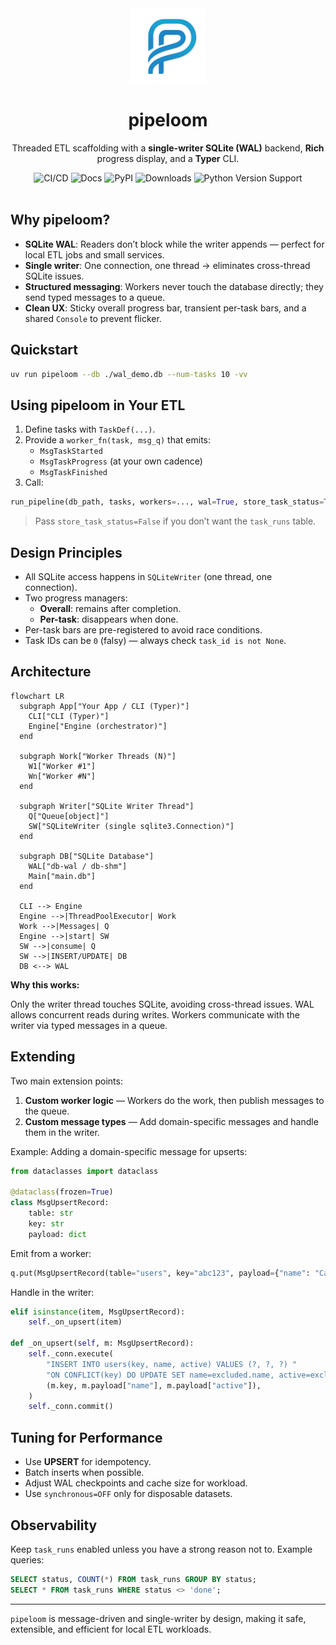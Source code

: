 <div align="center">
    <img alt="pipeloom" title="pipeloom" width="120" src="https://raw.githubusercontent.com/geocoug/pipeloom/refs/heads/main/docs/assets/logo.png">
    <h1>pipeloom</h1>
    <p>Threaded ETL scaffolding with a <strong>single-writer SQLite (WAL)</strong> backend, <strong>Rich</strong> progress display, and a <strong>Typer</strong> CLI.</p>
</div>

<div align="center">
    <img alt="CI/CD" src="https://github.com/geocoug/pipeloom/actions/workflows/ci-cd.yaml/badge.svg">
    <img alt="Docs" src="https://readthedocs.org/projects/pipeloom/badge/?version=latest">
    <img alt="PyPI" src="https://img.shields.io/pypi/v/pipeloom.svg">
    <img alt="Downloads" src="https://img.shields.io/pypi/dm/pipeloom.svg?label=pypi%20downloads">
    <img alt="Python Version Support" src="https://img.shields.io/pypi/pyversions/pipeloom.svg">
</div>

<br />

## Why pipeloom?

- **SQLite WAL**: Readers don’t block while the writer appends — perfect for local ETL jobs and small services.
- **Single writer**: One connection, one thread → eliminates cross-thread SQLite issues.
- **Structured messaging**: Workers never touch the database directly; they send typed messages to a queue.
- **Clean UX**: Sticky overall progress bar, transient per-task bars, and a shared `Console` to prevent flicker.

## Quickstart

```bash
uv run pipeloom --db ./wal_demo.db --num-tasks 10 -vv
```

## Using pipeloom in Your ETL

1. Define tasks with `TaskDef(...)`.
2. Provide a `worker_fn(task, msg_q)` that emits:
   - `MsgTaskStarted`
   - `MsgTaskProgress` (at your own cadence)
   - `MsgTaskFinished`
3. Call:

```python
run_pipeline(db_path, tasks, workers=..., wal=True, store_task_status=True)
```

> Pass `store_task_status=False` if you don’t want the `task_runs` table.

## Design Principles

- All SQLite access happens in `SQLiteWriter` (one thread, one connection).
- Two progress managers:
  - **Overall**: remains after completion.
  - **Per-task**: disappears when done.
- Per-task bars are pre-registered to avoid race conditions.
- Task IDs can be `0` (falsy) — always check `task_id is not None`.

## Architecture

```mermaid
flowchart LR
  subgraph App["Your App / CLI (Typer)"]
    CLI["CLI (Typer)"]
    Engine["Engine (orchestrator)"]
  end

  subgraph Work["Worker Threads (N)"]
    W1["Worker #1"]
    Wn["Worker #N"]
  end

  subgraph Writer["SQLite Writer Thread"]
    Q["Queue[object]"]
    SW["SQLiteWriter (single sqlite3.Connection)"]
  end

  subgraph DB["SQLite Database"]
    WAL["db-wal / db-shm"]
    Main["main.db"]
  end

  CLI --> Engine
  Engine -->|ThreadPoolExecutor| Work
  Work -->|Messages| Q
  Engine -->|start| SW
  SW -->|consume| Q
  SW -->|INSERT/UPDATE| DB
  DB <--> WAL
```

**Why this works:**

Only the writer thread touches SQLite, avoiding cross-thread issues. WAL allows concurrent reads during writes. Workers communicate with the writer via typed messages in a queue.

## Extending

Two main extension points:

1. **Custom worker logic** — Workers do the work, then publish messages to the queue.
2. **Custom message types** — Add domain-specific messages and handle them in the writer.

Example: Adding a domain-specific message for upserts:

```python
from dataclasses import dataclass

@dataclass(frozen=True)
class MsgUpsertRecord:
    table: str
    key: str
    payload: dict
```

Emit from a worker:

```python
q.put(MsgUpsertRecord(table="users", key="abc123", payload={"name": "Caleb", "active": 1}))
```

Handle in the writer:

```python
elif isinstance(item, MsgUpsertRecord):
    self._on_upsert(item)

def _on_upsert(self, m: MsgUpsertRecord):
    self._conn.execute(
        "INSERT INTO users(key, name, active) VALUES (?, ?, ?) "
        "ON CONFLICT(key) DO UPDATE SET name=excluded.name, active=excluded.active",
        (m.key, m.payload["name"], m.payload["active"]),
    )
    self._conn.commit()
```

## Tuning for Performance

- Use **UPSERT** for idempotency.
- Batch inserts when possible.
- Adjust WAL checkpoints and cache size for workload.
- Use `synchronous=OFF` only for disposable datasets.

## Observability

Keep `task_runs` enabled unless you have a strong reason not to. Example queries:

```sql
SELECT status, COUNT(*) FROM task_runs GROUP BY status;
SELECT * FROM task_runs WHERE status <> 'done';
```

---

`pipeloom` is message-driven and single-writer by design, making it safe, extensible, and efficient for local ETL workloads.
